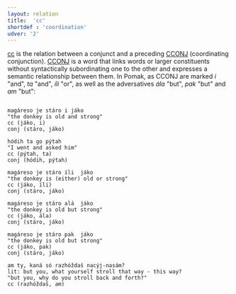 ```yaml
---
layout: relation
title:  'cc'
shortdef : 'coordination'
udver: '2'
---
```


[cc]() is the relation between a conjunct and a preceding [CCONJ]() (coordinating conjunction).  [CCONJ]() is a word that links words or larger constituents without syntactically subordinating one to the other and expresses a semantic relationship 
between them. In Pomak, as CCONJ are marked *i* "and", *ta* "and", *íli* "or", 
as well as the adversatives *ála* "but", *pak* "but" and *am* "but": 

~~~ sdparse

magáreso je stáro i jáko
"the donkey is old and strong" 
cc (jáko, i)     
conj (stáro, jáko)    
~~~

~~~ sdparse
hódih ta go pýtah 
"I went and asked him"
cc (pýtah, ta)
conj (hódih, pýtah)  
~~~

~~~ sdparse
magáreso je stáro íli  jáko 
"the donkey is (either) old or strong"                                      
cc (jáko, íli)     
conj (stáro, jáko) 

magáreso je stáro alá  jáko
"the donkey is old but strong"
cc (jáko, ála)
conj (stáro, jáko)  
~~~

~~~ sdparse
magáreso je stáro pak  jáko
"the donkey is old but strong"   
cc (jáko, pak)
conj (stáro, jáko)  
~~~

~~~ sdparse
am ty, kaná só razhóždaš nacýj-nasám?
lit: but you, what yourself stroll that way - this way?
"but you, why do you stroll back and forth?"
cc (razhóždaš, am)
~~~
<!-- Interlanguage links updated Ne 5. května 2024, 18:20:50 CEST -->
